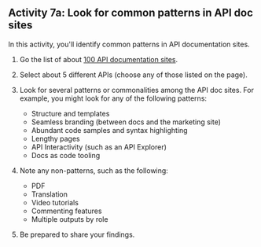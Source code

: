 ## <i class="fa fa-user-circle"></i> Activity 7a: Look for common patterns in API doc sites

In this activity, you'll identify common patterns in API documentation sites.

1.  Go the list of about [100 API documentation sites](pubapis_api_list.html#list_api_doc_sites).
2.  Select about 5 different APIs (choose any of those listed on the page).
3.  Look for several patterns or commonalities among the API doc sites. For example, you might look for any of the following patterns:

    * Structure and templates
    * Seamless branding (between docs and the marketing site)
    * Abundant code samples and syntax highlighting
    * Lengthy pages
    * API Interactivity (such as an API Explorer)
    * Docs as code tooling

4.  Note any non-patterns, such as the following:

    * PDF
    * Translation
    * Video tutorials
    * Commenting features
    * Multiple outputs by role

5.  Be prepared to share your findings.
